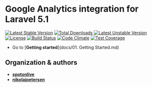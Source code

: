 # Google Analytics integration for Laravel 5.1

[![Latest Stable Version](https://poser.pugx.org/spotonlive/sl-laravel-google-analytics/v/stable)](https://packagist.org/packages/spotonlive/sl-laravel-google-analytics) [![Total Downloads](https://poser.pugx.org/spotonlive/sl-laravel-google-analytics/downloads)](https://packagist.org/packages/spotonlive/sl-laravel-google-analytics) [![Latest Unstable Version](https://poser.pugx.org/spotonlive/sl-laravel-google-analytics/v/unstable)](https://packagist.org/packages/spotonlive/sl-laravel-google-analytics) [![License](https://poser.pugx.org/spotonlive/sl-laravel-google-analytics/license)](https://packagist.org/packages/spotonlive/sl-laravel-google-analytics) [![Build Status](https://travis-ci.org/spotonlive/sl-laravel-google-analytics.svg?branch=master)](https://travis-ci.org/spotonlive/sl-laravel-google-analytics) [![Code Climate](https://codeclimate.com/github/spotonlive/sl-laravel-google-analytics/badges/gpa.svg)](https://codeclimate.com/github/spotonlive/sl-laravel-google-analytics) [![Test Coverage](https://codeclimate.com/github/spotonlive/sl-laravel-google-analytics/badges/coverage.svg)](https://codeclimate.com/github/spotonlive/sl-laravel-google-analytics/coverage)

* Go to [**Getting started**](docs/01. Getting Started.md)

## Organization & authors
* [**spotonlive**](https://github.com/spotonlive)
* [**nikolajpetersen**](https://github.com/Nikolajpetersen)
